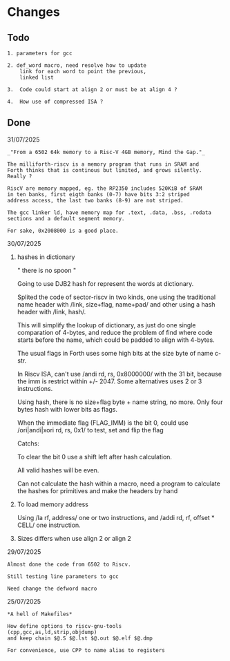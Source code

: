 # Changes

## Todo

    1. parameters for gcc

    2. def_word macro, need resolve how to update
        link for each word to point the previous,
        linked list

    3.  Code could start at align 2 or must be at align 4 ?

    4.  How use of compressed ISA ?

## Done

31/07/2025

    _"From a 6502 64k memory to a Risc-V 4GB memory, Mind the Gap."_

    The milliforth-riscv is a memory program that runs in SRAM and 
    Forth thinks that is continous but limited, and grows silently. 
    Really ?

    RiscV are memory mapped, eg. the RP2350 includes 520KiB of SRAM 
    in ten banks, first eigth banks (0-7) have bits 3:2 striped 
    address access, the last two banks (8-9) are not striped.

    The gcc linker ld, have memory map for .text, .data, .bss, .rodata 
    sections and a default segment memory. 
    
    For sake, 0x2008000 is a good place.

30/07/2025


1. hashes in dictionary

    " there is no spoon "

    Going to use DJB2 hash for represent the words at dictionary.
    
    Splited the code of sector-riscv in two kinds, one using 
    the traditional name header with /link, size+flag, name+pad/ and
    other using a hash header with /link, hash/.

    This will simplify the lookup of dictionary, as just 
    do one single comparation of 4-bytes, and reduce the problem of
    find where code starts before the name, which could be padded to 
    align with 4-bytes.

    The usual flags in Forth uses some high bits at the size byte of 
    name c-str. 

    In Riscv ISA, can't use /andi rd, rs, 0x8000000/ with the 31 bit, 
    because the imm is restrict within +/- 2047. 
    Some alternatives uses 2 or 3 instructions.

    Using hash, there is no size+flag byte + name string, no more.
    Only four bytes hash with lower bits as flags.

    When the immediate flag (FLAG_IMM) is the bit 0, could use 
    /ori|andi|xori rd, rs, 0x1/ to test, set and flip the flag
    
    Catchs: 

    To clear the bit 0 use a shift left after hash calculation.
        
    All valid hashes will be even. 
        
    Can not calculate the hash within a macro, need a program to
    calculate the hashes for primitives and make the headers by hand

2. To load memory address
    
    Using /la rf, address/ one or two instructions, 
    and /addi rd, rf, offset * CELL/ one instruction. 

3. Sizes differs when use align 2 or align 2

29/07/2025

    Almost done the code from 6502 to Riscv.

    Still testing line parameters to gcc

    Need change the defword macro 

25/07/2025

    *A hell of Makefiles* 
    
    How define options to riscv-gnu-tools 
    (cpp,gcc,as,ld,strip,objdump)
    and keep chain $@.S $@.lst $@.out $@.elf $@.dmp

    For convenience, use CPP to name alias to registers

